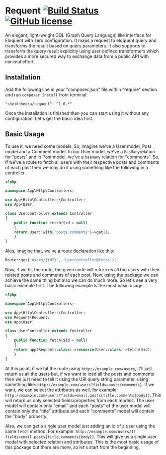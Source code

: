# Requent [![Build Status](https://travis-ci.org/heera/requent.svg?branch=master)](https://travis-ci.org/heera/requent) [![GitHub license](https://img.shields.io/badge/license-MIT-blue.svg)](https://raw.githubusercontent.com/heera/requent/master/LICENSE)

An elegant, light-weight GQL (Graph Query Language) like interface for Eloquent with zero configuration. It maps a request to eloquent query and transforms the result based on query parameters. It also supports to transform the query result explicitly using user defined transformers which provides a more secured way to exchange data from a public API with minimul effort.

## Installation

Add the following line in your "composer.json" file within "require" section and run `composer install` from terminal:

    "sheikhheera/requent": "1.0.*"

Once the installation is finished then you can start using it without any configuration. Let's get the basic idea first.

## Basic Usage

To use it, we need some models. So, imagine we've a User model, Post model and a Comment model. In our User model, we've a `hasMany`relation for "posts" and in Post model, we've a `hasMany` relation for "comments". So, if we've a route to fetch all users with their respective posts and comments of each post then we may do it using something like the following in a controller.

```php
<?php

namespace App\Http\Controllers;

use App\Http\Controllers\Controller;
use App\User;

class UserController extends Controller
{
    public function fetch($id = null)
    {
	return User::with('posts.comments')->get();
    }
}
```

Alos, imagine that, we've a route declaration like this:

```php
Route::get('users/{id?}', 'UserController@fetch');
```

Now, if we hit the route, the given code will return us all the users with their related posts and comments of each post. Now, using the package we can achieve the same thing but also we can do much more. So let's see a very basic example first. The following example is the most basic usage:

```php
<?php

namespace App\Http\Controllers;

use App\Http\Controllers\Controller;
use Requent\Requent;
use App\User;

class UserController extends Controller
{
    public function fetch($id = null)
    {
	return app(Requent::class)->resource(User::class)->fetch($id);
    }
}
```

At this point, if we hit the route using `http://example.com/users`, it'll just return us all the users but, if we want to load all the posts and comments then we just need to tell it using the URI query string parameter, using something like: `http://example.com/users?fields=posts{comments}`. If we want, we can select the attributes as well, for example: `http://example.com/users?fields=email,posts{title,comments{body}}`. This will return us only selected fields/properties from each models. The user model will contain only "email" and each "posts" of the user model will contain only the "title" attribute and each "comments" model will contain the "body" property.

Also, we can get a single user model just adding an id of a user using the same `fetch` method. For example: `http://example.com/users/1?fields=email,posts{title,comments{body}}`. This will give us a single user model with selected relation and attributes. This is the most basic usage of this package but there are more, so let's start from the beginning.
